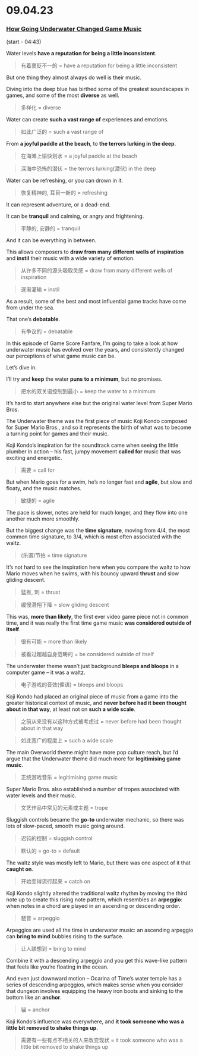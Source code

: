 # 09.04.23
### [How Going Underwater Changed Game Music](https://www.youtube.com/watch?v=11PA8QlyRNI)
(start - 04:43)

Water levels **have a reputation for being a little inconsistent**.
>有着褒贬不一的 = have a reputation for being a little inconsistent

But one thing they almost always do well is their music.

Diving into the deep blue has birthed some of the greatest soundscapes in games, and some of the most **diverse** as well.
>多样化 = diverse

Water can create **such a vast range of** experiences and emotions.
>如此广泛的 = such a vast range of 

From **a joyful paddle at the beach**, to **the terrors lurking in the deep**.
>在海滩上愉快划水 = a joyful paddle at the beach

>深海中恐怖的潜伏 = the terrors lurking(潜伏) in the deep

Water can be refreshing, or you can drown in it.
>恢复精神的, 耳目一新的 = refreshing 

It can represent adventure, or a dead-end.

It can be **tranquil** and calming, or angry and frightening.
>平静的, 安静的 = tranquil

And it can be everything in between.

This allows composers to **draw from many different wells of inspiration** and **instil** their music with a wide variety of emotion.
>从许多不同的源头吸取灵感 = draw from many different wells of inspiration

>逐渐灌输 = instil

As a result, some of the best and most influential game tracks have come from under the sea.

That one’s **debatable**.
>有争议的 = debatable

In this episode of Game Score Fanfare, I’m going to take a look at how underwater music has evolved over the years, and consistently changed our perceptions of what game music can be.

Let’s dive in.

I’ll try and **keep** the water **puns** **to a minimum**, but no promises.
>把水的双关语控制到最小 = keep the water to a minimum

It’s hard to start anywhere else but the original water level from Super Mario Bros.

The Underwater theme was the first piece of music Koji Kondo composed for Super Mario Bros., and so it represents the birth of what was to become a turning point for games and their music.

Koji Kondo’s inspiration for the soundtrack came when seeing the little plumber in action – his fast, jumpy movement **called for** music that was exciting and energetic.
>需要 = call for

But when Mario goes for a swim, he’s no longer fast and **agile**, but slow and floaty, and the music matches.
>敏捷的 = agile

The pace is slower, notes are held for much longer, and they flow into one another much more smoothly.

But the biggest change was the **time signature**, moving from 4/4, the most common time signature, to 3/4, which is most often associated with the waltz.
>(乐谱)节拍 = time signature

It’s not hard to see the inspiration here when you compare the waltz to how Mario moves when he swims, with his bouncy upward **thrust** and slow gliding descent.
>猛推, 刺 = thrust

>缓慢滑翔下降 = slow gliding descent

This was, **more than likely**, the first ever video game piece not in common time, and it was really the first time game music **was considered outside of itself**.
>很有可能 = more than likely

>被看过超越自身范畴的 = be considered outside of itself

The underwater theme wasn’t just background **bleeps and bloops** in a computer game – it was a waltz.
>电子游戏的音效(俚语) = bleeps and bloops

Koji Kondo had placed an original piece of music from a game into the greater historical context of music, and **never before had it been thought about in that way**, at least not on **such a wide scale**.
>之前从来没有以这种方式被考虑过 = never before had been thought about in that way

>如此宽广的程度上 = such a wide scale

The main Overworld theme might have more pop culture reach, but I’d argue that the Underwater theme did much more for **legitimising game music**.
>正统游戏音乐 = legitimising game music

Super Mario Bros. also established a number of tropes associated with water levels and their music.
>文艺作品中常见的元素或主题 = trope

Sluggish controls became the **go-to** underwater mechanic, so there was lots of slow-paced, smooth music going around.
>迟钝的控制 = sluggish control

>默认的 = go-to = default

The waltz style was mostly left to Mario, but there was one aspect of it that **caught on**.
>开始变得流行起来 = catch on

Koji Kondo slightly altered the traditional waltz rhythm by moving the third note up to create this rising note pattern, which resembles an **arpeggio**: when notes in a chord are played in an ascending or descending order.
>琶音 = arpeggio

Arpeggios are used all the time in underwater music: an ascending arpeggio can **bring to mind** bubbles rising to the surface.
>让人联想到 = bring to mind

Combine it with a descending arpeggio and you get this wave-like pattern that feels like you’re floating in the ocean.

And even just downward motion – Ocarina of Time’s water temple has a series of descending arpeggios, which makes sense when you consider that dungeon involves equipping the heavy iron boots and sinking to the bottom like an **anchor**.
>锚 = anchor

Koji Kondo’s influence was everywhere, and **it took someone who was a little bit removed to shake things up**.
>需要有一些有点不相关的人来改变现状 = it took someone who was a little bit removed to shake things up
